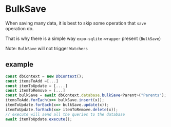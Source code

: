# BulkSave
When saving many data, it is best to skip some operation that `save` operation do.

That is why there is a simple way `expo-sqlite-wrapper` present (`BulkSave`)

Note: `BulkSave` will not trigger `Watchers`
## example

```ts
const dbContext = new DbContext();
const itemsToAdd =[...]
const itemToUpdate = [....]
const itemToRemove = [...]
const bulkSave = await dbContext.database.bulkSave<Parent>("Parents");
itemsToAdd.forEach(x=> bulkSave.insert(x));
itemToUpdate.forEach(x=> bulkSave.update(x));
itemToUpdate.forEach(x=> itemToRemove.delete(x));
// execute will send all the queries to the database
await itemToUpdate.execute();

```
